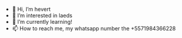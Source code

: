 - 👋 Hi, I’m hevert
- 👀 I’m interested in laeds
- 🌱 I’m currently learning!
- 📫 How to reach me, my whatsapp number the +5571984366228

<!---
vini0008/vini0008 is a ✨ special ✨ repository because its `README.md` (this file) appears on your GitHub profile.
You can click the Preview link to take a look at your changes.
--->
